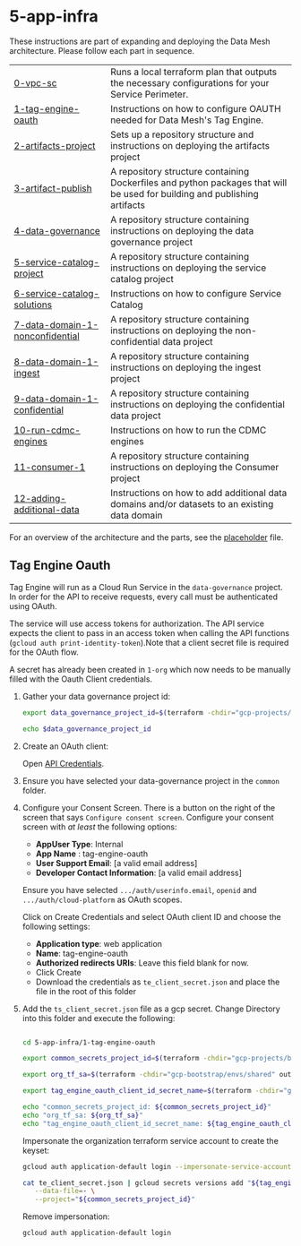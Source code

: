 # 5-app-infra

These instructions are part of expanding and deploying the Data Mesh architecture.  Please follow each part in sequence.

<table>
<tbody>
<tr>
<td><a href="../0-vpc-sc">0-vpc-sc</a></td>
<td>Runs a local terraform plan that outputs the necessary configurations for your Service Perimeter.</td>
</tr>
<tr>
<td><a href="../1-tag-engine-oauth">1-tag-engine-oauth</a></td>
<td>Instructions on how to configure OAUTH needed for Data Mesh's Tag Engine.</td>
</tr>
<tr>
<td><a href="../2-artifacts-project">2-artifacts-project</a></td>
<td>Sets up a repository structure and instructions on deploying the artifacts project</td>
</tr>
<tr>
<td><a href="../3-artifact-publish">3-artifact-publish</a></td>
<td>A repository structure containing Dockerfiles and python packages that will be used for building and publishing artifacts</td>
</tr>
<tr>
<td><a href="../4-data-governance">4-data-governance</a></td>
<td>A repository structure containing instructions on deploying the data governance project</td>
</tr>
<tr>
<td><a href="../5-service-catalog-project">5-service-catalog-project</a></td>
<td>A repository structure containing instructions on deploying the service catalog project</td>
</tr>
<tr>
<td><a href="../6-service-catalog-solutions">6-service-catalog-solutions</a></td>
<td>Instructions on how to configure Service Catalog</td>
</tr>
<tr>
<td><a href="../7-data-domain-1-nonconfidential">7-data-domain-1-nonconfidential</a></td>
<td>A repository structure containing instructions on deploying the non-confidential data project</td>
</tr>
<tr>
<td><a href="../8-data-domain-1-ingest">8-data-domain-1-ingest</a></td>
<td>A repository structure containing instructions on deploying the ingest project</td>
</tr>
<tr>
<td><a href="../9-data-domain-1-confidential">9-data-domain-1-confidential</a></td>
<td>A repository structure containing instructions on deploying the confidential data project</td>
</tr>
<tr>
<td><a href="../10-run-cdmc-engines">10-run-cdmc-engines</a></td>
<td>Instructions on how to run the CDMC engines</td>
</tr>
<tr>
<td><a href="../11-consumer-1">11-consumer-1</a></td>
<td>A repository structure containing instructions on deploying the Consumer project</td>
</tr>
<tr>
<td><a href="../12-adding-additional-data">12-adding-additional-data</a></td>
<td>Instructions on how to add additional data domains and/or datasets to an existing data domain</td>
</tr>
</tbody>
</table>

For an overview of the architecture and the parts, see the
[placeholder](https://github.com/placeholder)
file.

## Tag Engine Oauth

Tag Engine will run as a Cloud Run Service in the `data-governance` project.  In order for the API to receive requests, every call must be authenticated using OAuth.

The service will use access tokens for authorization. The API service expects the client to pass in an access token when calling the API functions (`gcloud auth print-identity-token`).Note that a client secret file is required for the OAuth flow.

A secret has already been created in `1-org` which now needs to be manually filled with the Oauth Client credentials.

1. Gather your data governance project id:

   ```bash
   export data_governance_project_id=$(terraform -chdir="gcp-projects/business_unit_4/shared" output -raw data_governance_project_id)

   echo $data_governance_project_id
   ```
1. Create an OAuth client:

   Open [API Credentials](https://console.cloud.google.com/apis/credentials).<br>

1. Ensure you have selected your data-governance project in the `common` folder.

1. Configure your Consent Screen.  There is a button on the right of the screen that says `Configure consent screen`.
   Configure your consent screen with _at least_ the following options:
      - **AppUser Type**: Internal
      - **App Name** : tag-engine-oauth
      - **User Support Email**: [a valid email address]
      - **Developer Contact Information**: [a valid email address]


   Ensure you have selected `.../auth/userinfo.email`, `openid` and `.../auth/cloud-platform` as OAuth scopes.

   Click on Create Credentials and select OAuth client ID and choose the following settings:

   - **Application type**: web application
   - **Name**: tag-engine-oauth
   - **Authorized redirects URIs**: Leave this field blank for now.
   - Click Create
   - Download the credentials as `te_client_secret.json` and place the file in the root of this folder<br>

1. Add the `ts_client_secret.json` file as a gcp secret.  Change Directory into this folder and execute the following:
   ```bash

   cd 5-app-infra/1-tag-engine-oauth

   export common_secrets_project_id=$(terraform -chdir="gcp-projects/business_unit_4/shared" output -raw common_secrets_project_id)

   export org_tf_sa=$(terraform -chdir="gcp-bootstrap/envs/shared" output -raw organization_step_terraform_service_account_email)

   export tag_engine_oauth_client_id_secret_name=$(terraform -chdir="gcp-projects/business_unit_4/shared" output -raw tag_engine_oauth_client_id_secret_name)
   ```
   ```bash
   echo "common_secrets_project_id: ${common_secrets_project_id}"
   echo "org_tf_sa: ${org_tf_sa}"
   echo "tag_engine_oauth_client_id_secret_name: ${tag_engine_oauth_client_id_secret_name}"
   ```
   Impersonate the organization terraform service account to create the keyset:
   ```bash
   gcloud auth application-default login --impersonate-service-account=${org_tf_sa}
   ```

   ```bash
   cat te_client_secret.json | gcloud secrets versions add "${tag_engine_oauth_client_id_secret_name}" \
      --data-file=- \
      --project="${common_secrets_project_id}"
   ```
   Remove impersonation:
   ```bash
   gcloud auth application-default login
   ```
